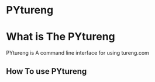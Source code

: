# PYtureng
<div>
<h1>What is The PYtureng</h1>
  <p>PYtureng is A command line interface for using tureng.com</p>
  </div>
<h2>How To use PYtureng</h2>
